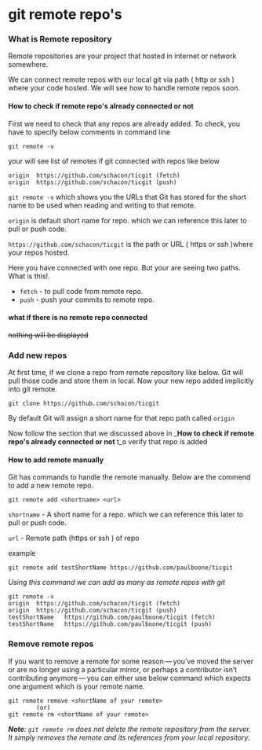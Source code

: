 # git remote repo's

### What is Remote repository

Remote repositories are your project that hosted in internet or network somewhere.

We can connect remote repos with our local git via path \( http or ssh \) where your code hosted.  We will see how to handle remote repos soon. 

#### How to check if remote repo's already connected or not

First we need to check that any repos are already added. To check, you have to specify below comments in command line

```text
git remote -v
```

your will see list of remotes if git connected with repos like below

```text
origin	https://github.com/schacon/ticgit (fetch)
origin	https://github.com/schacon/ticgit (push)
```

`git remote -v` which shows you the URLs that Git has stored for the short name to be used when reading and writing to that remote.

`origin` is default short name for repo. which we can reference this later to pull or push code.

`https://github.com/schacon/ticgit` is the path or URL \( https or ssh \)where your repos hosted.

Here you have connected with one repo. But your are seeing two paths. What is this!.

* `fetch` - to pull code from remote repo.
* `push`  - push your commits to remote repo.

#### what if there is no remote repo connected

~~nothing will be displayed~~

### Add new repos

At first time, if we clone a repo from remote repository like below. Git will pull those code and store them in local. Now your new repo added implicitly into git remote.

```text
git clone https://github.com/schacon/ticgit
```

By default Git will assign a short name for that repo path called `origin`

Now follow the section that we discussed above in _**How to check if remote repo's already connected or not** t_o verify that repo is added

#### How to add remote manually

Git has commands to handle the remote manually. Below are the commend to add a new remote repo.

```text
git remote add <shortname> <url>
```

`shortname` -  A short name for a repo. which we can reference this later to pull or push code.

`url` - Remote path \(https or ssh \) of repo

example

```text
git remote add testShortName https://github.com/paulboone/ticgit
```

_Using this command we can add as many as remote repos with git_

```text
git remote -v
origin	https://github.com/schacon/ticgit (fetch)
origin	https://github.com/schacon/ticgit (push)
testShortName	https://github.com/paulboone/ticgit (fetch)
testShortName	https://github.com/paulboone/ticgit (push)
```

### Remove remote repos

If you want to remove a remote for some reason — you’ve moved the server or are no longer using a particular mirror, or perhaps a contributor isn’t contributing anymore — you can either use  below command which expects one argument which is your remote name.

```text
git remote remove <shortName of your remote>
        (or)
git remote rm <shortName of your remote>
```

_**Note**: `git remote rm` does not delete the remote repository from the server. It simply removes the remote and its references from your local repository._

